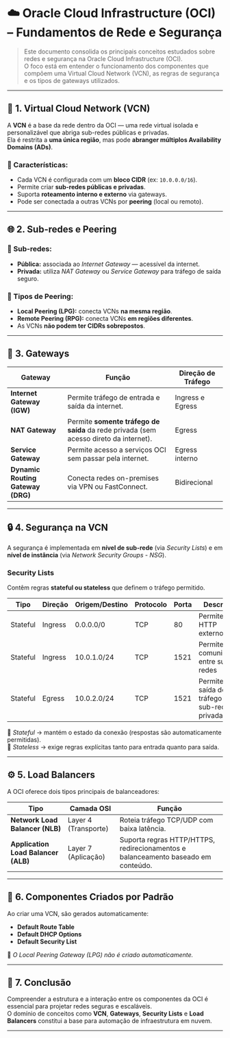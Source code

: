 # ☁️ Oracle Cloud Infrastructure (OCI) – Fundamentos de Rede e Segurança

> Este documento consolida os principais conceitos estudados sobre redes e segurança na Oracle Cloud Infrastructure (OCI).  
> O foco está em entender o funcionamento dos componentes que compõem uma Virtual Cloud Network (VCN), as regras de segurança e os tipos de gateways utilizados.

---

## 🧭 1. Virtual Cloud Network (VCN)

A **VCN** é a base da rede dentro da OCI — uma rede virtual isolada e personalizável que abriga sub-redes públicas e privadas.  
Ela é restrita a **uma única região**, mas pode **abranger múltiplos Availability Domains (ADs)**.

### 🔹 Características:
- Cada VCN é configurada com um **bloco CIDR** (ex: `10.0.0.0/16`).
- Permite criar **sub-redes públicas e privadas**.
- Suporta **roteamento interno e externo** via gateways.
- Pode ser conectada a outras VCNs por **peering** (local ou remoto).

---

## 🌐 2. Sub-redes e Peering

### 🔸 Sub-redes:
- **Pública:** associada ao *Internet Gateway* — acessível da internet.  
- **Privada:** utiliza *NAT Gateway* ou *Service Gateway* para tráfego de saída seguro.

### 🔸 Tipos de Peering:
- **Local Peering (LPG):** conecta VCNs **na mesma região**.
- **Remote Peering (RPG):** conecta VCNs **em regiões diferentes**.
- As VCNs **não podem ter CIDRs sobrepostos**.

---

## 🚪 3. Gateways

| Gateway | Função | Direção de Tráfego |
|----------|--------|-------------------|
| **Internet Gateway (IGW)** | Permite tráfego de entrada e saída da internet. | Ingress e Egress |
| **NAT Gateway** | Permite **somente tráfego de saída** da rede privada (sem acesso direto da internet). | Egress |
| **Service Gateway** | Permite acesso a serviços OCI sem passar pela internet. | Egress interno |
| **Dynamic Routing Gateway (DRG)** | Conecta redes on-premises via VPN ou FastConnect. | Bidirecional |

---

## 🔒 4. Segurança na VCN

A segurança é implementada em **nível de sub-rede** (via *Security Lists*) e em **nível de instância** (via *Network Security Groups - NSG*).

### **Security Lists**
Contêm regras **stateful ou stateless** que definem o tráfego permitido.

| Tipo | Direção | Origem/Destino | Protocolo | Porta | Descrição |
|------|----------|----------------|------------|--------|------------|
| Stateful | Ingress | 0.0.0.0/0 | TCP | 80 | Permite HTTP externo |
| Stateful | Ingress | 10.0.1.0/24 | TCP | 1521 | Permite comunicação entre sub-redes |
| Stateful | Egress | 10.0.2.0/24 | TCP | 1521 | Permite saída do tráfego para sub-rede privada |

🔸 *Stateful* → mantém o estado da conexão (respostas são automaticamente permitidas).  
🔸 *Stateless* → exige regras explícitas tanto para entrada quanto para saída.

---

## ⚙️ 5. Load Balancers

A OCI oferece dois tipos principais de balanceadores:

| Tipo | Camada OSI | Função |
|------|-------------|--------|
| **Network Load Balancer (NLB)** | Layer 4 (Transporte) | Roteia tráfego TCP/UDP com baixa latência. |
| **Application Load Balancer (ALB)** | Layer 7 (Aplicação) | Suporta regras HTTP/HTTPS, redirecionamentos e balanceamento baseado em conteúdo. |

---

## 🧱 6. Componentes Criados por Padrão

Ao criar uma VCN, são gerados automaticamente:

- **Default Route Table**
- **Default DHCP Options**
- **Default Security List**

🔸 *O Local Peering Gateway (LPG) não é criado automaticamente.*

---

## 📘 7. Conclusão

Compreender a estrutura e a interação entre os componentes da OCI é essencial para projetar redes seguras e escaláveis.  
O domínio de conceitos como **VCN**, **Gateways**, **Security Lists** e **Load Balancers** constitui a base para automação de infraestrutura em nuvem.

---
